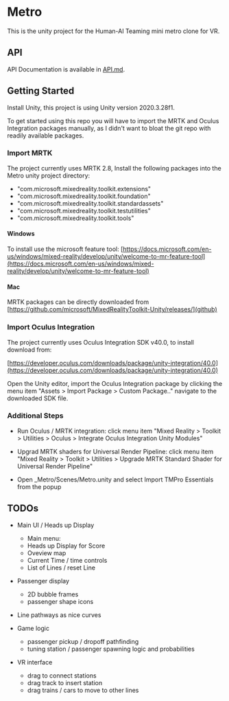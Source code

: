 
# Metro

This is the unity project for the Human-AI Teaming mini metro clone for VR.

## API

API Documentation is available in [API.md](https://github.com/xrdesign/Metro/blob/main/API.md).

## Getting Started

Install Unity, this project is using Unity version 2020.3.28f1.

To get started using this repo you will have to import the MRTK and Oculus Integration packages manually, as I didn't want to bloat the git repo with readily available packages.

### Import MRTK 

The project currently uses MRTK 2.8, 
Install the following packages into the Metro unity project directory:
- "com.microsoft.mixedreality.toolkit.extensions"
- "com.microsoft.mixedreality.toolkit.foundation"
- "com.microsoft.mixedreality.toolkit.standardassets"
- "com.microsoft.mixedreality.toolkit.testutilities"
- "com.microsoft.mixedreality.toolkit.tools"

#### Windows
To install use the microsoft feature tool:
[https://docs.microsoft.com/en-us/windows/mixed-reality/develop/unity/welcome-to-mr-feature-tool](https://docs.microsoft.com/en-us/windows/mixed-reality/develop/unity/welcome-to-mr-feature-tool)

#### Mac
MRTK packages can be directly downloaded from [https://github.com/microsoft/MixedRealityToolkit-Unity/releases/](github)


### Import Oculus Integration

The project currently uses Oculus Integration SDK v40.0, to install download from:

[https://developer.oculus.com/downloads/package/unity-integration/40.0](https://developer.oculus.com/downloads/package/unity-integration/40.0)

Open the Unity editor, import the Oculus Integration package by clicking the menu item "Assets > Import Package > Custom Package.." navigate to the downloaded SDK file.


### Additional Steps

- Run Oculus / MRTK integration: click menu item "Mixed Reality > Toolkit > Utilities > Oculus > Integrate Oculus Integration Unity Modules"

- Upgrad MRTK shaders for Universal Render Pipeline: click menu item "Mixed Reality > Toolkit > Utilities > Upgrade MRTK Standard Shader for Universal Render Pipeline"

- Open _Metro/Scenes/Metro.unity and select Import TMPro Essentials from the popup


## TODOs

- Main UI / Heads up Display
    - Main menu: 
    - Heads up Display for Score
    - Oveview map
    - Current Time / time controls
    - List of Lines / reset Line

- Passenger display
    - 2D bubble frames
    - passenger shape icons

- Line pathways as nice curves

- Game logic
    - passenger pickup / dropoff pathfinding
    - tuning station / passenger spawning logic and probabilities

- VR interface
    - drag to connect stations
    - drag track to insert station
    - drag trains / cars to move to other lines



